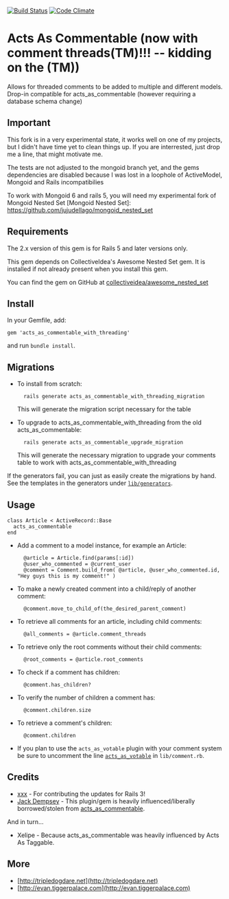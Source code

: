 [![Build Status](https://travis-ci.org/elight/acts_as_commentable_with_threading.png)](https://travis-ci.org/elight/acts_as_commentable_with_threading)
[![Code Climate](https://codeclimate.com/github/elight/acts_as_commentable_with_threading/badges/gpa.svg)](https://codeclimate.com/github/elight/acts_as_commentable_with_threading)

Acts As Commentable (now with comment threads(TM)!!!  -- kidding on the (TM))
===================

Allows for threaded comments to be added to multiple and different models.
Drop-in compatible for acts_as_commentable (however requiring a database
schema change)

Important
------------
This fork is in a very experimental state, it works well on one of my projects, but I didn't have time yet to clean things up. If you are interrested, just drop me a line, that might motivate me.

The tests are not adjusted to the mongoid branch yet, and the gems dependencies are disabled because I was lost in a loophole of ActiveModel, Mongoid and Rails incompatibilies 



To work with Mongoid 6 and rails 5, you will need my experimental fork of Mongoid Nested Set
[Mongoid Nested Set]: https://github.com/jujudellago/mongoid_nested_set






Requirements
------------
The 2.x version of this gem is for Rails 5 and later versions only.  

This gem depends on CollectiveIdea's Awesome Nested Set gem. It is installed if
not already present when you install this gem.


You can find the gem on GitHub at [collectiveidea/awesome_nested_set]

[collectiveidea/awesome_nested_set]: https://github.com/collectiveidea/awesome_nested_set

Install
-------
In your Gemfile, add:

    gem 'acts_as_commentable_with_threading'

and run `bundle install`.

Migrations
----------
* To install from scratch:

        rails generate acts_as_commentable_with_threading_migration

    This will generate the migration script necessary for the table

* To upgrade to acts_as_commentable_with_threading from the
  old acts_as_commentable:

        rails generate acts_as_commentable_upgrade_migration

    This will generate the necessary migration to upgrade your comments
    table to work with acts_as_commentable_with_threading

If the generators fail, you can just as easily create the migrations by hand.
See the templates in the generators under [`lib/generators`].

[`lib/generators`]: https://github.com/elight/acts_as_commentable_with_threading/tree/master/lib/generators

Usage
-----
    class Article < ActiveRecord::Base
      acts_as_commentable
    end

* Add a comment to a model instance, for example an Article:

        @article = Article.find(params[:id])
        @user_who_commented = @current_user
        @comment = Comment.build_from( @article, @user_who_commented.id, "Hey guys this is my comment!" )

* To make a newly created comment into a child/reply of another comment:

        @comment.move_to_child_of(the_desired_parent_comment)

* To retrieve all comments for an article, including child comments:

        @all_comments = @article.comment_threads

* To retrieve only the root comments without their child comments:

        @root_comments = @article.root_comments

* To check if a comment has children:

        @comment.has_children?

* To verify the number of children a comment has:

        @comment.children.size

* To retrieve a comment's children:

        @comment.children

* If you plan to use the `acts_as_votable` plugin with your comment system be
  sure to uncomment the line [`acts_as_votable`][L9] in `lib/comment.rb`.

[L9]: https://github.com/elight/acts_as_commentable_with_threading/blob/master/lib/generators/acts_as_commentable_with_threading_migration/templates/comment.rb#L9

Credits
-------
* [xxx](https://github.com/xxx) - For contributing the updates for Rails 3!
* [Jack Dempsey](https://github.com/jackdempsey) - This plugin/gem is heavily
  influenced/liberally borrowed/stolen from [acts_as_commentable].

And in turn...

* Xelipe - Because acts_as_commentable was heavily influenced by Acts As Taggable.

[acts_as_commentable]: https://github.com/jackdempsey/acts_as_commentable

More
----
* [http://tripledogdare.net](http://tripledogdare.net)
* [http://evan.tiggerpalace.com](http://evan.tiggerpalace.com)
